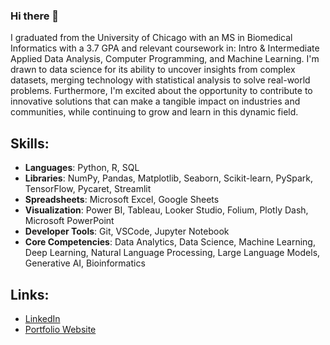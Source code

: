 ### Hi there 👋
I graduated from the University of Chicago with an MS in Biomedical Informatics with a 3.7 GPA and relevant coursework in: Intro & Intermediate Applied Data Analysis, Computer Programming, and Machine Learning. I'm drawn to data science for its ability to uncover insights from complex datasets, merging technology with statistical analysis to solve real-world problems. Furthermore, I'm excited about the opportunity to contribute to innovative solutions that can make a tangible impact on industries and communities, while continuing to grow and learn in this dynamic field.

## Skills:
- **Languages**: Python, R, SQL
- **Libraries**: NumPy, Pandas, Matplotlib, Seaborn, Scikit-learn, PySpark, TensorFlow, Pycaret, Streamlit
- **Spreadsheets**: Microsoft Excel, Google Sheets
- **Visualization**: Power BI, Tableau, Looker Studio, Folium, Plotly Dash, Microsoft PowerPoint
- **Developer Tools**: Git, VSCode, Jupyter Notebook
- **Core Competencies**: Data Analytics, Data Science, Machine Learning, Deep Learning, Natural Language Processing, Large Language Models, Generative AI, Bioinformatics

## Links:
- [LinkedIn](https://www.linkedin.com/in/nileshdomah/)
- [Portfolio Website](https://www.datascienceportfol.io/ndomah)
